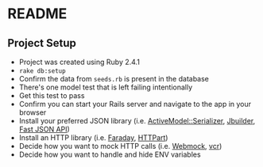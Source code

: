 # README

## Project Setup

* Project was created using Ruby 2.4.1
* `rake db:setup`
* Confirm the data from `seeds.rb` is present in the database
* There's one model test that is left failing intentionally
* Get this test to pass
* Confirm you can start your Rails server and navigate to the app in your browser
* Install your preferred JSON library (i.e. [ActiveModel::Serializer](https://github.com/rails-api/active_model_serializers), [Jbuilder](https://github.com/rails/jbuilder), [Fast JSON API](https://github.com/Netflix/fast_jsonapi))
* Install an HTTP library (i.e. [Faraday](https://github.com/lostisland/faraday), [HTTPart](https://github.com/jnunemaker/httparty))
* Decide how you want to mock HTTP calls (i.e. [Webmock](https://github.com/bblimke/webmock), [vcr](https://github.com/vcr/vcr))
* Decide how you want to handle and hide ENV variables
